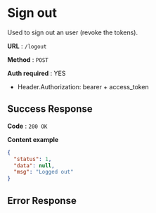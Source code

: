 # Sign out

Used to sign out an user (revoke the tokens).

**URL** : `/logout`

**Method** : `POST`

**Auth required** : YES

* Header.Authorization: bearer + access_token

## Success Response

**Code** : `200 OK`

**Content example**

```json
{
  "status": 1,
  "data": null,
  "msg": "Logged out"
}
```

## Error Response

